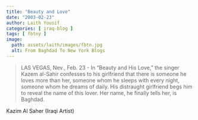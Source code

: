 ```yaml
---
title: "Beauty and Love"
date: "2003-02-23"
author: Laith Yousif
categories: [ iraq-blog ]
tags: [ fbtny ]
image:
  path: assets/laith/images/fbtn.jpg
  alt: From Baghdad To New York Blogs
---
```


> LAS VEGAS, Nev., Feb. 23 - In “Beauty and His Love,” the singer Kazem al-Sahir confesses to his girlfriend that there is someone he loves more than her, someone whom he sleeps with every night, someone whom he dreams of daily. His distraught girlfriend begs him to reveal the name of this lover. Her name, he finally tells her, is Baghdad.

Kazim Al Saher (Iraqi Artist)
